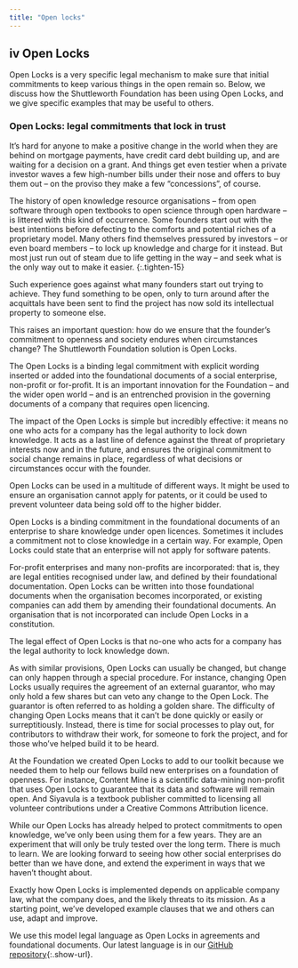 ```yaml
---
title: "Open locks"
---
```


## **iv** Open Locks

Open Locks is a very specific legal mechanism to make sure that initial commitments to keep various things in the open remain so. Below, we discuss how the Shuttleworth Foundation has been using Open Locks, and we give specific examples that may be useful to others.

### Open Locks: legal commitments that lock in trust

It’s hard for anyone to make a positive change in the world when they are behind on mortgage payments, have credit card debt building up, and are waiting for a decision on a grant. And things get even testier when a private investor waves a few high-number bills under their nose and offers to buy them out – on the proviso they make a few “concessions”, of course.

The history of open knowledge resource organisations – from open software through open textbooks to open science through open hardware – is littered with this kind of occurrence. Some founders start out with the best intentions before defecting to the comforts and potential riches of a proprietary model. Many others find themselves pressured by investors – or even board members – to lock up knowledge and charge for it instead. But most just run out of steam due to life getting in the way – and seek what is the only way out to make it easier.
{:.tighten-15}

Such experience goes against what many founders start out trying to achieve. They fund something to be open, only to turn around after the acquittals have been sent to find the project has now sold its intellectual property to someone else.

This raises an important question: how do we ensure that the founder’s commitment to openness and society endures when circumstances change? The Shuttleworth Foundation solution is Open Locks.

The Open Locks is a binding legal commitment with explicit wording inserted or added into the foundational documents of a social enterprise, non-profit or for-profit. It is an important innovation for the Foundation – and the wider open world – and is an entrenched provision in the governing documents of a company that requires open licencing.

The impact of the Open Locks is simple but incredibly effective: it means no one who acts for a company has the legal authority to lock down knowledge. It acts as a last line of defence against the threat of proprietary interests now and in the future, and ensures the original commitment to social change remains in place, regardless of what decisions or circumstances occur with the founder.

Open Locks can be used in a multitude of different ways. It might be used to ensure an organisation cannot apply for patents, or it could be used to prevent volunteer data being sold off to the higher bidder.

Open Locks is a binding commitment in the foundational documents of an enterprise to share knowledge under open licences. Sometimes it includes a commitment not to close knowledge in a certain way. For example, Open Locks could state that an enterprise will not apply for software patents.

For-profit enterprises and many non-profits are incorporated: that is, they are legal entities recognised under law, and defined by their foundational documentation. Open Locks can be written into those foundational documents when the organisation becomes incorporated, or existing companies can add them by amending their foundational documents. An organisation that is not incorporated can include Open Locks in a constitution.

The legal effect of Open Locks is that no-one who acts for a company has the legal authority to lock knowledge down.

As with similar provisions, Open Locks can usually be changed, but change can only happen through a special procedure. For instance, changing Open Locks usually requires the agreement of an external guarantor, who may only hold a few shares but can veto any change to the Open Lock. The guarantor is often referred to as holding a golden share. The difficulty of changing Open Locks means that it can’t be done quickly or easily or surreptitiously. Instead, there is time for social processes to play out, for contributors to withdraw their work, for someone to fork the project, and for those who’ve helped build it to be heard.

At the Foundation we created Open Locks to add to our toolkit because we needed them to help our fellows build new enterprises on a foundation of openness. For instance, Content Mine is a scientific data-mining non-profit that uses Open Locks to guarantee that its data and software will remain open. And Siyavula is a textbook publisher committed to licensing all volunteer contributions under a Creative Commons Attribution licence.

While our Open Locks has already helped to protect commitments to open knowledge, we’ve only been using them for a few years. They are an experiment that will only be truly tested over the long term. There is much to learn. We are looking forward to seeing how other social enterprises do better than we have done, and extend the experiment in ways that we haven’t thought about.

Exactly how Open Locks is implemented depends on applicable company law, what the company does, and the likely threats to its mission. As a starting point, we’ve developed example clauses that we and others can use, adapt and improve.

We use this model legal language as Open Locks in agreements and foundational documents. Our latest language is in our [GitHub repository](https://github.com/ShuttleworthFoundation){:.show-url}.

